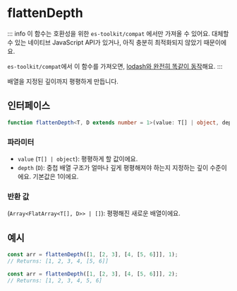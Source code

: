 # flattenDepth

::: info
이 함수는 호환성을 위한 `es-toolkit/compat` 에서만 가져올 수 있어요. 대체할 수 있는 네이티브 JavaScript API가 있거나, 아직 충분히 최적화되지 않았기 때문이에요.

`es-toolkit/compat`에서 이 함수를 가져오면, [lodash와 완전히 똑같이 동작](../../../compatibility.md)해요.
:::

배열을 지정된 깊이까지 평평하게 만듭니다.


## 인터페이스

```typescript
function flattenDepth<T, D extends number = 1>(value: T[] | object, depth: D): Array<FlatArray<T[], D>> | [];
```

### 파라미터

- `value` (`T[] | object`): 평평하게 할 값이에요.
- `depth` (`D`): 중첩 배열 구조가 얼마나 깊게 평평해져야 하는지 지정하는 깊이 수준이에요. 기본값은 1이에요.

### 반환 값

(`Array<FlatArray<T[], D>> | []`): 평평해진 새로운 배열이에요.

## 예시

```typescript
const arr = flattenDepth([1, [2, 3], [4, [5, 6]]], 1);
// Returns: [1, 2, 3, 4, [5, 6]]

const arr = flattenDepth([1, [2, 3], [4, [5, 6]]], 2);
// Returns: [1, 2, 3, 4, 5, 6]
```